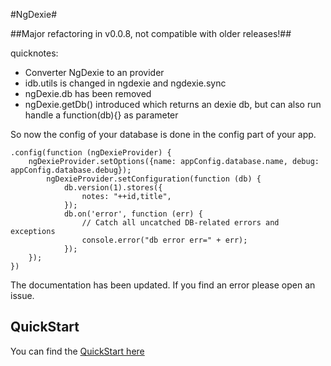 #NgDexie#

##Major refactoring in v0.0.8, not compatible with older releases!##

quicknotes:  
* Converter NgDexie to an provider
* idb.utils is changed in ngdexie and ngdexie.sync
* ngDexie.db has been removed
* ngDexie.getDb() introduced which returns an dexie db, but can also run handle a function(db){} as parameter

So now the config of your database is done in the config part of your app.
```
.config(function (ngDexieProvider) {
    ngDexieProvider.setOptions({name: appConfig.database.name, debug: appConfig.database.debug});
        ngDexieProvider.setConfiguration(function (db) {
            db.version(1).stores({
                notes: "++id,title",
            });
            db.on('error', function (err) {
                // Catch all uncatched DB-related errors and exceptions
                console.error("db error err=" + err);
            });
    });
})
```

The documentation has been updated. If you find an error please open an issue.


## QuickStart ##
You can find the [QuickStart here](https://github.com/FlussoBV/NgDexie/wiki/QuickStart)
